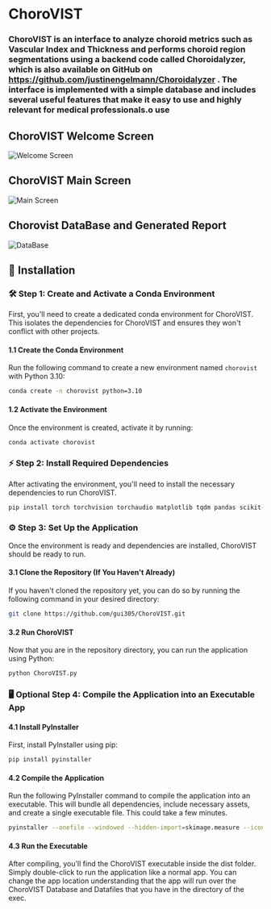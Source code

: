 # **ChoroVIST**
### **ChoroVIST** is an interface to analyze choroid metrics such as Vascular Index and Thickness and performs choroid region segmentations using a backend code called **Choroidalyzer**, which is also available on GitHub on https://github.com/justinengelmann/Choroidalyzer . The interface is implemented with a simple database and includes several useful features that make it easy to use and highly relevant for medical professionals.o use

## ChoroVIST Welcome Screen
![Welcome Screen](https://github.com/user-attachments/assets/ce603e6a-8b02-4c33-8899-e9592a425a91)

## ChoroVIST Main Screen
![Main Screen](https://github.com/user-attachments/assets/a5a14f94-06ca-487e-85ab-1549798fd427)

## Chorovist DataBase and Generated Report
![DataBase](https://github.com/user-attachments/assets/6cb23d30-feb2-45a7-95ff-207d56da65d3)

## 🔧 Installation

### 🛠️ Step 1: Create and Activate a Conda Environment

First, you'll need to create a dedicated conda environment for ChoroVIST. This isolates the dependencies for ChoroVIST and ensures they won't conflict with other projects.

#### 1.1 Create the Conda Environment

Run the following command to create a new environment named `chorovist` with Python 3.10:

```bash
conda create -n chorovist python=3.10
```
#### 1.2 Activate the Environment

Once the environment is created, activate it by running:

```bash
conda activate chorovist
```
### ⚡ Step 2: Install Required Dependencies

After activating the environment, you'll need to install the necessary dependencies to run ChoroVIST.

```bash
pip install torch torchvision torchaudio matplotlib tqdm pandas scikit-image scipy openpyxl oct_converter tkcalendar
```

### ⚙️ Step 3: Set Up the Application

Once the environment is ready and dependencies are installed, ChoroVIST should be ready to run.

#### 3.1 Clone the Repository (If You Haven't Already)

If you haven't cloned the repository yet, you can do so by running the following command in your desired directory:

```bash
git clone https://github.com/gui305/ChoroVIST.git
```

#### 3.2 Run ChoroVIST
Now that you are in the repository directory, you can run the application using Python:

```bash
python ChoroVIST.py
```

### 🖥️ Optional Step 4: Compile the Application into an Executable App

#### 4.1 Install PyInstaller
First, install PyInstaller using pip:

```bash
pip install pyinstaller
```

#### 4.2 Compile the Application
Run the following PyInstaller command to compile the application into an executable. This will bundle all dependencies, include necessary assets, and create a single executable file. This could take a few minutes.

```bash
pyinstaller --onefile --windowed --hidden-import=skimage.measure --icon=coroide.ico --add-data "FMUL.png;." --add-data "Tecnico.png;." --add-data "OLHO.png;." --add-data "coroide.ico;." ChoroVIST.py
```

#### 4.3 Run the Executable
After compiling, you'll find the ChoroVIST executable inside the dist folder. Simply double-click to run the application like a normal app. You can change the app location understanding that the app will run over the ChoroVIST Database and Datafiles that you have in the directory of the exec.
